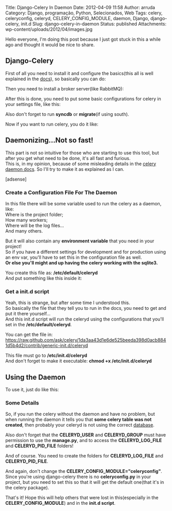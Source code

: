 Title: Django-Celery In Daemon
Date: 2012-04-09 11:58
Author: arruda
Category: Django, programação, Python, Selecionados, Web
Tags: celery, celeryconfig, celeryd, CELERY_CONFIG_MODULE, daemon, Django, django-celery, init.d
Slug: django-celery-in-daemon
Status: published
Attachments: wp-content/uploads/2012/04/images.jpg

Hello everyone, I'm doing this post because I just got stuck in this a while ago and thought it would be nice to share.

Django-Celery
-------------

<p>

First of all you need to install it and configure the basics(this all is well explained in the [docs](http://django-celery.readthedocs.org/en/latest/getting-started/first-steps-with-django.html)), so basically you can do:  

<script src="https://gist.github.com/2343490.js?file=install.sh"></script>

  
Then you need to install a broker server(like RabbitMQ):  

<script src="https://gist.github.com/2343490.js?file=broker.sh"></script>

  
After this is done, you need to put some basic configurations for celery in your settings file, like this:  

<script src="https://gist.github.com/2343490.js?file=settings.py"></script>

  
Also don't forget to run **syncdb** or **migrate**(if using south).

</p>
<p>

Now if you want to run celery, you do it like:  

<script src="https://gist.github.com/2343490.js?file=run.sh"></script>
</p>

Daemonizing...Not so fast!
--------------------------

This part is not so intuitive for those who are starting to use this tool, but after you get what need to be done, it's all fast and furious.  
This is, in my opinion, because of some misleading details in the [celery daemon docs](http://docs.celeryq.org/en/latest/cookbook/daemonizing.html). So I'll try to make it as explained as I can.

\[adsense\]

### Create a Configuration File For The Daemon

In this file there will be some variable used to run the celery as a daemon, like:  
Where is the project folder;  
How many workers;  
Where will be the log files...  
And many others.

But it will also contain any **environment variable** that you need in your project!  
So if you have a different settings for development and for production using an env var, you'll have to set this in the configuration file as well.  
**Or else you'll might and up having the celery working with the sqlite3.**

<p>

You create this file as: **/etc/default/celeryd**  
And put something like this inside it:  

<script src="https://gist.github.com/2343490.js?file=conf.sh"></script>
</p>

### Get a init.d script

Yeah, this is strange, but after some time I understood this.  
So basically the file that they tell you to run in the docs, you need to get and put it there yourself...  
And this init.d script will run the celeryd using the configurations that you'll set in the **/etc/default/celeryd**.

You can get the file in:  
<https://raw.github.com/ask/celery/1da3aa43d1e6de525beeda398d0acb8841d5b4d2/contrib/generic-init.d/celeryd>

This file must go to **/etc/init.d/celeryd**  
And don't forget to make it executable: **chmod +x /etc/init.d/celeryd**

Using the Daemon
----------------

<p>

To use it, just do like this:  

<script src="https://gist.github.com/2343490.js?file=daemon.sh"></script>
</p>

### Some Details

So, if you run the celery without the daemon and have no problem, but when running the daemon it tells you that **some celery table was not created**, then probably your celeryd is not using the correct [database](#env_var).

Also don't forget that the **CELERYD\_USER** and **CELERYD\_GROUP** must have permission to use the **manage.py**, and to access the **CELERYD\_LOG\_FILE** and **CELERYD\_PID\_FILE** folders!

And of course. You need to create the folders for **CELERYD\_LOG\_FILE** and **CELERYD\_PID\_FILE**.

And again, don't change the **CELERY\_CONFIG\_MODULE="celeryconfig"**. Since you're using django-celery there is no **celeryconfig.py** in your project, but you need to set this so that it will get the default one(that it's in the celery package).

That's it! Hope this will help others that were lost in this(especially in the **CELERY\_CONFIG\_MODULE**) and in the **init.d script**.
